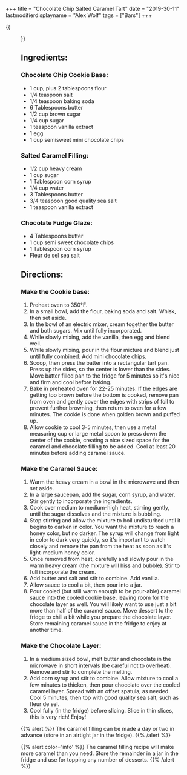 +++
title = "Chocolate Chip Salted Caramel Tart"
date = "2019-30-11"
lastmodifierdisplayname = "Alex Wolf"
tags = ["Bars"]
+++

{{<figure src="/images/Chocolate-Chip-Tart.jpg">}}

## Ingredients:

### Chocolate Chip Cookie Base:

* 1 cup, plus 2 tablespoons flour
* 1/4 teaspoon salt
* 1/4 teaspoon baking soda
* 6 Tablespoons butter
* 1/2 cup brown sugar
* 1/4 cup sugar
* 1 teaspoon vanilla extract
* 1 egg
* 1 cup semisweet mini chocolate chips

### Salted Caramel Filling:

* 1/2 cup heavy cream
* 1 cup sugar
* 1 Tablespoon corn syrup
* 1/4 cup water
* 3 Tablespoons butter
* 3/4 teaspoon good quality sea salt
* 1 teaspoon vanilla extract

### Chocolate Fudge Glaze:

* 4 Tablespoons  butter
* 1 cup semi sweet chocolate chips
* 1 Tablespoon corn syrup
* Fleur de sel sea salt

## Directions:

### Make the Cookie base:

1. Preheat oven to 350°F.
2. In a small bowl, add the flour, baking soda and salt.  Whisk, then set aside.
3. In the bowl of an electric mixer, cream together the butter and both sugars.  Mix until fully incorporated.
4. While slowly mixing, add the vanilla, then egg and blend well.
5. While slowly mixing, pour in the flour mixture and blend just until fully combined. Add mini chocolate chips.
6. Scoop, then press the batter into a rectangular tart pan.  Press up the sides, so the center is lower than the sides. Move batter filled pan to the fridge for 5 minutes so it's nice and firm and cool before baking.
7. Bake in preheated oven for 22-25 minutes.  If the edges are getting too brown before the bottom is cooked, remove pan from oven and gently cover the edges with strips of foil to prevent further browning, then return to oven for a few minutes. The cookie is done when golden brown and puffed up.
8. Allow cookie to cool 3-5 minutes, then use a metal measuring cup or large metal spoon to press down the center of the cookie, creating a nice sized space for the caramel and chocolate filling to be added.  Cool at least 20 minutes before adding caramel sauce.

### Make the Caramel Sauce:

1. Warm the heavy cream in a bowl in the microwave and then set aside.
2. In a large saucepan, add the sugar, corn syrup, and water.  Stir gently to incorporate the ingredients.
3. Cook over medium to medium-high heat, stirring gently, until the sugar dissolves and the mixture is bubbling.
4. Stop stirring and allow the mixture to boil undisturbed until it begins to darken in color.  You want the mixture to reach a honey color, but no darker.  The syrup will change from light in color to dark very quickly, so it's important to watch closely and remove the pan from the heat as soon as it's light-medium honey color.
5. Once removed from heat, carefully and slowly pour in the warm heavy cream (the mixture will hiss and bubble).  Stir to full incorporate the cream.
6. Add butter and salt and stir to combine.  Add vanilla.
7. Allow sauce to cool a bit, then pour into a jar.
8. Pour cooled (but still warm enough to be pour-able) caramel sauce into the cooled cookie base, leaving room for the chocolate layer as well.  You will likely want to use just a bit more than half of the caramel sauce.  Move dessert to the fridge to chill a bit while you prepare the chocolate layer.  Store remaining caramel sauce in the fridge to enjoy at another time.

### Make the Chocolate Layer:

1. In a medium sized bowl, melt butter and chocolate in the microwave in short intervals (be careful not to overheat).  Remove and stir to complete the melting.
2. Add corn syrup and stir to combine.  Allow mixture to cool a few minutes to thicken, then pour chocolate over the cooled caramel layer.  Spread with an offset spatula, as needed.  Cool 5 minutes, then top with good quality sea salt, such as fleur de sel.
3. Cool fully (in the fridge) before slicing.  Slice in thin slices, this is very rich!  Enjoy!

{{% alert %}}
The caramel filling can be made a day or two in advance (store in an airtight jar in the fridge).
{{% /alert %}}

{{% alert color='info' %}}
The caramel filling recipe will make more caramel than you need. Store the remainder in a jar in the fridge and use for topping any number of desserts.
{{% /alert %}}
